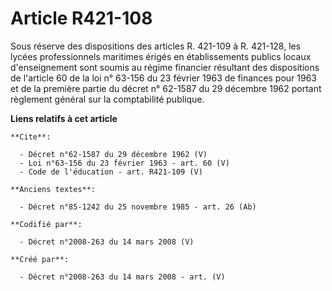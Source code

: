# Article R421-108

Sous réserve des dispositions des articles R. 421-109 à R. 421-128, les lycées professionnels maritimes érigés en
établissements publics locaux d'enseignement sont soumis au régime financier résultant des dispositions de l'article 60 de la
loi n° 63-156 du 23 février 1963 de finances pour 1963 et de la première partie du décret n° 62-1587 du 29 décembre 1962
portant règlement général sur la comptabilité publique.

**Liens relatifs à cet article**

	**Cite**:

	  - Décret n°62-1587 du 29 décembre 1962 (V)
	  - Loi n°63-156 du 23 février 1963 - art. 60 (V)
	  - Code de l'éducation - art. R421-109 (V)

	**Anciens textes**:

	  - Décret n°85-1242 du 25 novembre 1985 - art. 26 (Ab)

	**Codifié par**:

	  - Décret n°2008-263 du 14 mars 2008 (V)

	**Créé par**:

	  - Décret n°2008-263 du 14 mars 2008 - art. (V)
